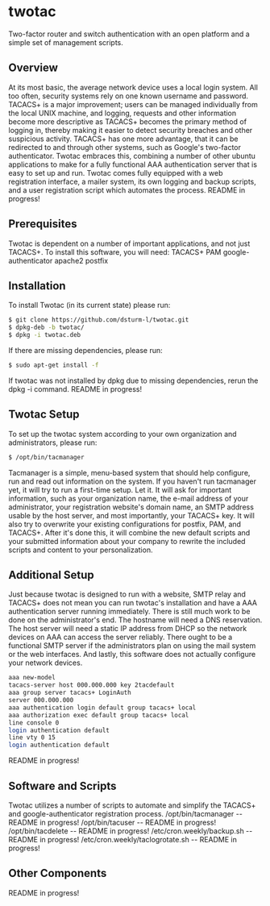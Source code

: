 # twotac
Two-factor router and switch authentication with an open platform and a simple set of management scripts.

## Overview
At its most basic, the average network device uses a local login system. All too often, security systems rely on one known username and password. TACACS+ is a major improvement; users can be managed individually from the local UNIX machine, and logging, requests and other information become more descriptive as TACACS+ becomes the primary method of logging in, thereby making it easier to detect security breaches and other suspicious activity. TACACS+ has one more advantage, that it can be redirected to and through other systems, such as Google's two-factor authenticator. Twotac embraces this, combining a number of other ubuntu applications to make for a fully functional AAA authentication server that is easy to set up and run. Twotac comes fully equipped with a web registration interface, a mailer system, its own logging and backup scripts, and a user registration script which automates the process.
README in progress!

## Prerequisites
Twotac is dependent on a number of important applications, and not just TACACS+. To install this software, you will need:
TACACS+
PAM
google-authenticator
apache2
postfix

## Installation
To install Twotac (in its current state) please run:
```bash
$ git clone https://github.com/dsturm-l/twotac.git
$ dpkg-deb -b twotac/
$ dpkg -i twotac.deb
```
If there are missing dependencies, please run:
```bash
$ sudo apt-get install -f
```
If twotac was not installed by dpkg due to missing dependencies, rerun the dpkg -i command.
README in progress!

## Twotac Setup
To set up the twotac system according to your own organization and administrators, please run:
```bash
$ /opt/bin/tacmanager
```
Tacmanager is a simple, menu-based system that should help configure, run and read out information on the system.
If you haven't run tacmanager yet, it will try to run a first-time setup. Let it. It will ask for important information, such as your organization name, the e-mail address of your administrator, your registration website's domain name, an SMTP address usable by the host server, and most importantly, your TACACS+ key. It will also try to overwrite your existing configurations for postfix, PAM, and TACACS+. After it's done this, it will combine the new default scripts and your submitted information about your company to rewrite the included scripts and content to your personalization.

## Additional Setup
Just because twotac is designed to run with a website, SMTP relay and TACACS+ does not mean you can run twotac's installation and have a AAA authentication server running immediately. There is still much work to be done on the administrator's end. The hostname will need a DNS reservation. The host server will need a static IP address from DHCP so the network devices on AAA can access the server reliably. There ought to be a functional SMTP server if the administrators plan on using the mail system or the web interfaces. And lastly, this software does not actually configure your network devices. 
```bash
aaa new-model
tacacs-server host 000.000.000 key 2tacdefault
aaa group server tacacs+ LoginAuth
server 000.000.000
aaa authentication login default group tacacs+ local
aaa authorization exec default group tacacs+ local
line console 0
login authentication default
line vty 0 15
login authentication default
```

README in progress!

## Software and Scripts
Twotac utilizes a number of scripts to automate and simplify the TACACS+ and google-authenticator registration process.
/opt/bin/tacmanager -- README in progress!
/opt/bin/tacuser -- README in progress!
/opt/bin/tacdelete -- README in progress!
/etc/cron.weekly/backup.sh -- README in progress!
/etc/cron.weekly/taclogrotate.sh -- README in progress!

## Other Components
README in progress!
